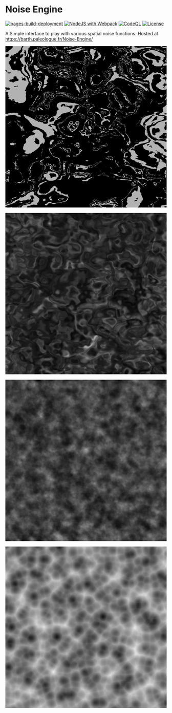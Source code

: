 # Noise Engine

[![pages-build-deployment](https://github.com/BarthPaleologue/Noise-Engine/actions/workflows/pages/pages-build-deployment/badge.svg)](https://github.com/BarthPaleologue/Noise-Engine/actions/workflows/pages/pages-build-deployment)
[![NodeJS with Webpack](https://github.com/BarthPaleologue/Noise-Engine/actions/workflows/webpack.yml/badge.svg)](https://github.com/BarthPaleologue/Noise-Engine/actions/workflows/webpack.yml)
[![CodeQL](https://github.com/BarthPaleologue/Noise-Engine/actions/workflows/codeql.yml/badge.svg)](https://github.com/BarthPaleologue/Noise-Engine/actions/workflows/codeql.yml)
[![License](https://img.shields.io/github/license/BarthPaleologue/Noise-Engine)](./LICENSE)

A Simple interface to play with various spatial noise functions. Hosted at https://barth.paleologue.fr/Noise-Engine/
 
![Noise 1](https://github.com/BarthPaleologue/Noise-Engine/blob/main/pictures/noise1.png) 

![Noise 2](https://github.com/BarthPaleologue/Noise-Engine/blob/main/pictures/noise2.png) 

![Noise 3](https://github.com/BarthPaleologue/Noise-Engine/blob/main/pictures/noise3.png) 

![Noise 4](https://github.com/BarthPaleologue/Noise-Engine/blob/main/pictures/noise4.png) 


